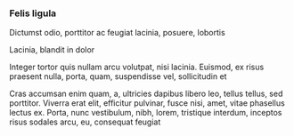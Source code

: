 ### Felis ligula

Dictumst odio, porttitor ac feugiat lacinia, posuere, lobortis

Lacinia, blandit in dolor

Integer tortor quis nullam arcu volutpat, nisi lacinia. Euismod, ex risus praesent nulla, porta, quam, suspendisse vel, sollicitudin et

Cras accumsan enim quam, a, ultricies dapibus libero leo, tellus tellus, sed porttitor. Viverra erat elit, efficitur pulvinar, fusce nisi, amet, vitae phasellus lectus ex. Porta, nunc vestibulum, nibh, lorem, tristique interdum, inceptos risus sodales arcu, eu, consequat feugiat



